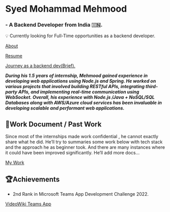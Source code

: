 # Syed Mohammad Mehmood

### - A Backend Developer from India 🇮🇳.

<aside>
💡 Currently looking for Full-Time opportunities as a backend developer.

</aside>

[About ](https://syedmehmood.notion.site/About-1e10f6e838b84e139b366d50d3420360?pvs=4)

[Resume](https://drive.google.com/file/d/1BNR1aGDsJmGRO1BNWGJaRGNvPTjzOvFo/view?usp=drive_link)

[Journey as a backend dev(Brief).](https://syedmehmood.notion.site/Journey-as-a-backend-dev-Brief-5f50a4df0a834de08db96b09c724318f?pvs=4)

***During his 1.5 years of internship, Mehmood gained experience in developing web applications using Node.js and Spring. He worked on various projects that involved building RESTful APIs, integrating third-party APIs, and implementing real-time communication using WebSocket. Overall, his experience with Node.js /Java + NoSQL/SQL Databases along with AWS/Azure cloud services has been invaluable in developing scalable and performant web applications.***

## 💼Work Document / Past Work

Since most of the internships made work confidential , he cannot exactly share what he did. He’ll try to summaries some work below with tech stack and the approach he as beginner took. And there are many instances where it could have been improved significantly. He’ll add more docs…

[My Work](Syed%20Mohammad%20Mehmood%20bb6a438dea8e46258faab55bed78b2ba/My%20Work%2046022a3012ee4464851315d24aed9777.csv)

## 🏆Achievements

- 2nd Rank in Microsoft Teams App Development Challenge 2022.

[VideoWiki Teams App](https://devpost.com/software/videowiki-teams-app)
